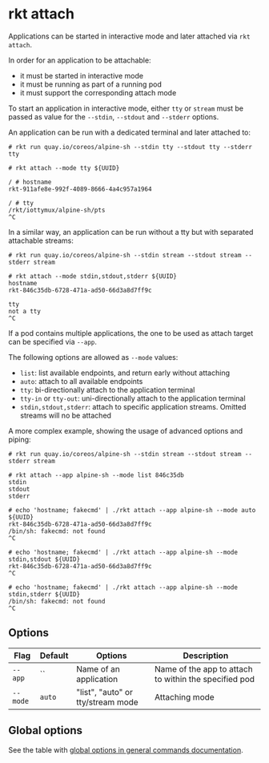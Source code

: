 # rkt attach

Applications can be started in interactive mode and later attached via `rkt attach`.

In order for an application to be attachable:
 * it must be started in interactive mode
 * it must be running as part of a running pod
 * it must support the corresponding attach mode

To start an application in interactive mode, either `tty` or `stream` must be passed as value for the `--stdin`, `--stdout` and `--stderr` options.

An application can be run with a dedicated terminal and later attached to:

```
# rkt run quay.io/coreos/alpine-sh --stdin tty --stdout tty --stderr tty
```

```
# rkt attach --mode tty ${UUID}

/ # hostname
rkt-911afe8e-992f-4089-8666-4a4c957a1964

/ # tty     
/rkt/iottymux/alpine-sh/pts
^C
```

In a similar way, an application can be run without a tty but with separated attachable streams:

```
# rkt run quay.io/coreos/alpine-sh --stdin stream --stdout stream --stderr stream
```

```
# rkt attach --mode stdin,stdout,stderr ${UUID}
hostname
rkt-846c35db-6728-471a-ad50-66d3a8d7ff9c

tty
not a tty
^C
```

If a pod contains multiple applications, the one to be used as attach target can be specified via `--app`.

The following options are allowed as `--mode` values:
 * `list`: list available endpoints, and return early without attaching
 * `auto`: attach to all available endpoints
 * `tty`: bi-directionally attach to the application terminal
 * `tty-in` or `tty-out`: uni-directionally attach to the application terminal
 * `stdin,stdout,stderr`: attach to specific application streams. Omitted streams will no be attached

A more complex example, showing the usage of advanced options and piping:

```
# rkt run quay.io/coreos/alpine-sh --stdin stream --stdout stream --stderr stream
```

```
# rkt attach --app alpine-sh --mode list 846c35db
stdin
stdout
stderr

# echo 'hostname; fakecmd' | ./rkt attach --app alpine-sh --mode auto ${UUID}
rkt-846c35db-6728-471a-ad50-66d3a8d7ff9c
/bin/sh: fakecmd: not found
^C

# echo 'hostname; fakecmd' | ./rkt attach --app alpine-sh --mode stdin,stdout ${UUID}
rkt-846c35db-6728-471a-ad50-66d3a8d7ff9c
^C

# echo 'hostname; fakecmd' | ./rkt attach --app alpine-sh --mode stdin,stderr ${UUID}
/bin/sh: fakecmd: not found
^C
```

## Options

| Flag | Default | Options | Description |
| ---  | ---     | ---     | ---         |
| `--app`  |  ``     | Name of an application            | Name of the app to attach to within the specified pod |
| `--mode` |  `auto` | "list", "auto" or tty/stream mode | Attaching mode                                        |

## Global options

See the table with [global options in general commands documentation][global-options].


[global-options]: ../commands.md#global-options
